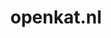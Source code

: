 ---
layout: post
title:  "openkat.nl"
internal_url:  "/dutchgov/openkat.nl.html"
categories: dutchgov
---